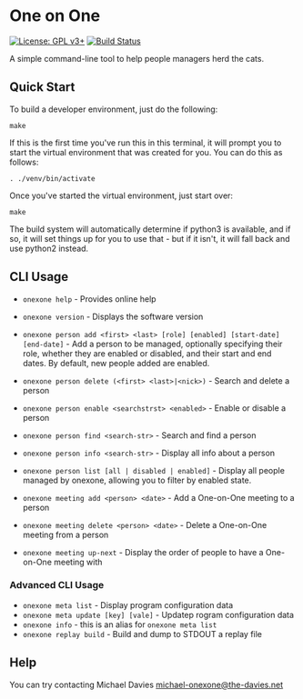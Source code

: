 # One on One
[![License: GPL v3+](https://img.shields.io/badge/license-GPL%20v3%2B-blue.svg)](http://www.gnu.org/licenses/gpl-3.0)
[![Build Status](https://travis-ci.com/mrda/onexone.svg?branch=master)](https://travis-ci.com/mrda/onexone)

A simple command-line tool to help people managers herd the cats.

## Quick Start

To build a developer environment, just do the following:

    make
    
If this is the first time you've run this in this terminal, it will prompt you to start the virtual environment that was created for you.  You can do this as follows:

    . ./venv/bin/activate

Once you've started the virtual environment, just start over:

    make 
    
The build system will automatically determine if python3 is available, and if so, it will set things up for you to use that - but if it isn't, it will fall back and use python2 instead.

## CLI Usage

* `onexone help` - Provides online help
* `onexone version` - Displays the software version

* `onexone person add <first> <last> [role] [enabled] [start-date] [end-date]` - Add a person to be managed, optionally specifying their role, whether they are enabled or disabled, and their start and end dates.  By default, new people added are enabled.
* `onexone person delete (<first> <last>|<nick>)` - Search and delete a person
* `onexone person enable <searchstrst> <enabled>` - Enable or disable a person
* `onexone person find <search-str>` - Search and find a person
* `onexone person info <search-str>` - Display all info about a person
* `onexone person list [all | disabled | enabled]` - Display all people managed by onexone, allowing you to filter by enabled state.

* `onexone meeting add <person> <date>` - Add a One-on-One meeting to a person
* `onexone meeting delete <person> <date>` - Delete a One-on-One meeting from a person
* `onexone meeting up-next` - Display the order of people to have a One-on-One meeting with

### Advanced CLI Usage

* `onexone meta list` - Display program configuration data
* `onexone meta update [key] [vale]` - Updatep rogram configuration data
* `onexone info` - this is an alias for `onexone meta list`
* `onexone replay build` - Build and dump to STDOUT a replay file

## Help

You can try contacting Michael Davies <michael-onexone@the-davies.net>

